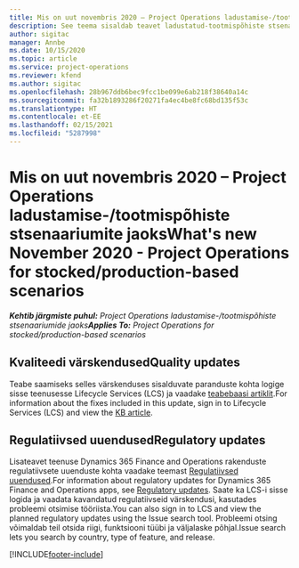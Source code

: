 ```yaml
---
title: Mis on uut novembris 2020 – Project Operations ladustamise-/tootmispõhiste stsenaariumite jaoks
description: See teema sisaldab teavet ladustatud-tootmispõhiste stsenaariumite jaoks mõeldud rakenduse Project Operations 2020. aasta novembri väljalaskes saadaolevate kvaliteedi värskenduste kohta.
author: sigitac
manager: Annbe
ms.date: 10/15/2020
ms.topic: article
ms.service: project-operations
ms.reviewer: kfend
ms.author: sigitac
ms.openlocfilehash: 28b967ddb6bec9fcc1be099e6ab218f38640a14c
ms.sourcegitcommit: fa32b1893286f20271fa4ec4be8fc68bd135f53c
ms.translationtype: HT
ms.contentlocale: et-EE
ms.lasthandoff: 02/15/2021
ms.locfileid: "5287998"
---
```

# <a name="whats-new-november-2020---project-operations-for-stockedproduction-based-scenarios"></a><span data-ttu-id="a4743-103">Mis on uut novembris 2020 – Project Operations ladustamise-/tootmispõhiste stsenaariumite jaoks</span><span class="sxs-lookup"><span data-stu-id="a4743-103">What's new November 2020 - Project Operations for stocked/production-based scenarios</span></span>

<span data-ttu-id="a4743-104">_**Kehtib järgmiste puhul:** Project Operations ladustamise-/tootmispõhiste stsenaariumide jaoks_</span><span class="sxs-lookup"><span data-stu-id="a4743-104">_**Applies To:** Project Operations for stocked/production-based scenarios_</span></span>

## <a name="quality-updates"></a><span data-ttu-id="a4743-105">Kvaliteedi värskendused</span><span class="sxs-lookup"><span data-stu-id="a4743-105">Quality updates</span></span>

<span data-ttu-id="a4743-106">Teabe saamiseks selles värskenduses sisalduvate paranduste kohta logige sisse teenusesse Lifecycle Services (LCS) ja vaadake [teabebaasi artiklit](https://fix.lcs.dynamics.com/Issue/Details?bugId=488609&amp;dbType=3&amp;qc=8251e8e1d5e2386de850599926c1adc3fec8e2ba25308036d22cdfe0a1c28fc7).</span><span class="sxs-lookup"><span data-stu-id="a4743-106">For information about the fixes included in this update, sign in to Lifecycle Services (LCS) and view the [KB article](https://fix.lcs.dynamics.com/Issue/Details?bugId=488609&amp;dbType=3&amp;qc=8251e8e1d5e2386de850599926c1adc3fec8e2ba25308036d22cdfe0a1c28fc7).</span></span>

## <a name="regulatory-updates"></a><span data-ttu-id="a4743-107">Regulatiivsed uuendused</span><span class="sxs-lookup"><span data-stu-id="a4743-107">Regulatory updates</span></span>

<span data-ttu-id="a4743-108">Lisateavet teenuse Dynamics 365 Finance and Operations rakenduste regulatiivsete uuenduste kohta vaadake teemast [Regulatiivsed uuendused](https://docs.microsoft.com/dynamics365/finance/localizations/regulatory-updates).</span><span class="sxs-lookup"><span data-stu-id="a4743-108">For information about regulatory updates for Dynamics 365 Finance and Operations apps, see [Regulatory updates](https://docs.microsoft.com/dynamics365/finance/localizations/regulatory-updates).</span></span> <span data-ttu-id="a4743-109">Saate ka LCS-i sisse logida ja vaadata kavandatud regulatiivseid värskendusi, kasutades probleemi otsimise tööriista.</span><span class="sxs-lookup"><span data-stu-id="a4743-109">You can also sign in to LCS and view the planned regulatory updates using the Issue search tool.</span></span> <span data-ttu-id="a4743-110">Probleemi otsing võimaldab teil otsida riigi, funktsiooni tüübi ja väljalaske põhjal.</span><span class="sxs-lookup"><span data-stu-id="a4743-110">Issue search lets you search by country, type of feature, and release.</span></span>


[!INCLUDE[footer-include](../../includes/footer-banner.md)]